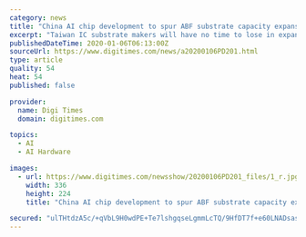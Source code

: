 ```yaml
---
category: news
title: "China AI chip development to spur ABF substrate capacity expansion"
excerpt: "Taiwan IC substrate makers will have no time to lose in expanding their ABF substrate capacities as demand for such substrates will grow substantially in 2020 and beyond along with Chinese chipmakers revving up in-house development of high performance..."
publishedDateTime: 2020-01-06T06:13:00Z
sourceUrl: https://www.digitimes.com/news/a20200106PD201.html
type: article
quality: 54
heat: 54
published: false

provider:
  name: Digi Times
  domain: digitimes.com

topics:
  - AI
  - AI Hardware

images:
  - url: https://www.digitimes.com/newsshow/20200106PD201_files/1_r.jpg
    width: 336
    height: 224
    title: "China AI chip development to spur ABF substrate capacity expansion"

secured: "ulTHtdzA5c/+qVbL9H0wdPE+Te7lshgqseLgmmLcTQ/9HfDT7f+e60LNADsasT1Li5Okk6Z4Q0T60BkVMjSq29in+Eh7ReMK5/QE5AHIhOxoay7My2H8R7/iktsbAJxHSMT5T3CnUmlQMwsvRxXIUvMNHLTvJtUq7RtbbfM/utq4lLIRIj6wIhKgW9EQ8kzaTTGicYwCTW5KB5vyCnDIIS6U5ixHqypxBzVIAwRdDK4fOVUb6HdfcbmqAXsTpinIQIaNGJq0bddXeC27O3YFEGBnWJJIfDK+OwIIfz7jgog=;90nEGl2lBbh/FwN3qYEUAg=="
---
```


